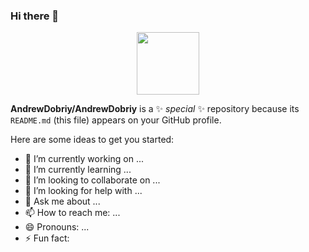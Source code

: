 ### Hi there 👋
<div id="header" align="center">
  <img src="https://media.giphy.com/media/AfpXE9om1TtkcjpKhI/giphy.gif" width="100"/>
</div>

**AndrewDobriy/AndrewDobriy** is a ✨ _special_ ✨ repository because its `README.md` (this file) appears on your GitHub profile.

Here are some ideas to get you started:

- 🔭 I’m currently working on ...
- 🌱 I’m currently learning ...
- 👯 I’m looking to collaborate on ...
- 🤔 I’m looking for help with ...
- 💬 Ask me about ...
- 📫 How to reach me: ...
- 😄 Pronouns: ...
- ⚡ Fun fact: 

